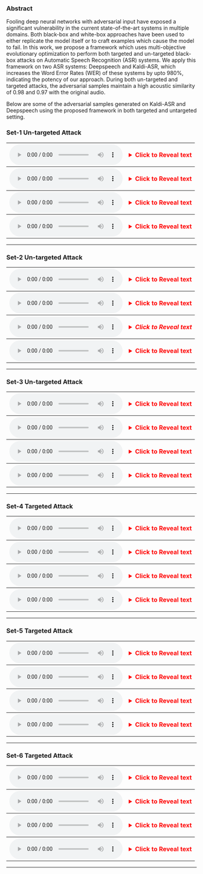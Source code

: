 ### Abstract

Fooling deep neural networks with adversarial input have exposed a significant vulnerability in the current state-of-the-art systems in multiple domains. Both black-box and white-box approaches have been used to either replicate the model itself or to craft examples which cause the model to fail. In this work, we propose a framework which uses multi-objective evolutionary optimization to perform both targeted and un-targeted black-box attacks on Automatic Speech Recognition (ASR) systems. 
We apply this framework on two ASR systems: Deepspeech and Kaldi-ASR, which increases the Word Error Rates (WER) of these systems by upto 980%, indicating the potency of our approach. During both un-targeted and targeted attacks, the adversarial samples maintain a high acoustic similarity of 0.98 and 0.97 with the original audio. 
 
Below are some of the adversarial samples generated on Kaldi-ASR and Deepspeech using the proposed framework in both targeted and untargeted setting. 

### Set-1  Un-targeted Attack
<table>
<tr>
<th><audio src="samples/ut_nsga_deepspeech_23_sample-000001.wav" controls preload></audio></th>
    <th><details>
        <summary style="color:red"> 
        Click to Reveal text
        </summary>
            <dl>
            <dt>Actual Text:  I have got to go him</dt>
            <dt>Genetated Text:  it got girl</dt>
            <dt>ASR: Deepspeech</dt>
            </dl>        
    </details></th>
</tr>
<tr>
<th><audio src="samples/ut_moga_deepspeech_29_sample-000001.wav" controls preload></audio></th>
    <th><details>
        <summary style="color:red">Click to Reveal text</summary>
        <dl>
        <dt>Actual Text:  I have got to go him</dt>
        <dt>Genetated Text: i get ill  </dt>
        <dt>ASR: Deepspeech</dt>
        </dl>
    </details> </th>
</tr>
<tr>
<th><audio src="samples/ut_nsga_kaldi_10_sample-000001.wav" controls preload></audio></th>
<th>
    <details>
    <summary style="color:red">Click to Reveal text</summary>
    <dl>
        <dt>Actual Text:  I have got to go him</dt>
        <dt>Genetated Text: the good girl to have  </dt>
        <dt>ASR: Kaldi-ASR</dt>
     </dl>   
    </details>
</th>
</tr>
<tr>
<th><audio src="samples/ut_moga_kaldi_15_sample-000001.wav" controls preload></audio>
</th>
<th>
    <details>
    <summary style="color:red">Click to Reveal text</summary>
    the scottish go to him  
    ASR:  Kaldi-ASR
    </details>  
</th>
</tr>
</table>

---
### Set-2  Un-targeted Attack

<table>
<tr>
        <th>
                <audio src="samples/ut_nsga_deepspeech_18_sample-000062.wav" controls preload></audio>
        </th>
        <th>
                <details>
                <summary style="color:red">Click to Reveal text</summary>
                <dl>
                <dt>Actual Text: he is the man that are written for </dt>
                <dt>Generated Text:  he is the man the tired   </dt>
                <dt> ASR: Deepspeech </dt>
                </dl>
                </details>
        </th>
</tr>
<tr>
        <th>
        <audio src="samples/ut_moga_deepspeech_18_sample-000062.wav" controls preload></audio>
        </th>
        <th>
            <details>
            <summary style="color:red">Click to Reveal text</summary>
            <dl>
                <dt>Actual Text: he is the man that are written for</dt>
                <dt>Generated Text:  hes the man their coverage   </dt>
                <dt> ASR: Deepspeech </dt>
                </dl>
            </details>  
        </th>
</tr>
<tr>    
        <th>
        <audio src="samples/ut_nsga_kaldi_9_sample-000062.wav" controls preload></audio>
        </th>
        <th>
            <details>
            <summary style="color:red"><em>Click to Reveal text</em></summary>
            <dl>
                <dt>Actual Text: he is the man that are written for</dt>
                <dt>Generated Text:  these the man that's all right    </dt>
                <dt> ASR: Kaldi-ASR </dt>
                </dl>
            </details>
        </th>
</tr>
<tr>
        <th>   
            <audio src="samples/ut_moga_kaldi_2_sample-000062.wav" controls preload></audio>
        </th>
        <th>
            <details>
            <summary style="color:red">Click to Reveal text</summary>
            <dl>
                <dt>Actual Text: he is the man that are written for</dt>
                <dt>Generated Text:    he's the man that are ready and four</dt>
                <dt> ASR: Kaldi-ASR </dt>
                </dl>
            </details>  
        </th>
</tr>
</table>

---
### Set-3 Un-targeted Attack

<table>
<tr>
    <th>
    <audio src="samples/ut_nsga_deepspeech_0_sample-000086.wav" controls preload></audio>
    </th>
    <th>
        <details>
        <summary style="color:red">Click to Reveal text</summary>
        <dl>
                <dt>Actual Text: this is for you</dt>
                <dt>Generated Text:           is it all   </dt>
                <dt> ASR: Deepspeech </dt>
                </dl>
        </details>
    </th>
</tr>
<tr>
    <th>    
    <audio src="samples/ut_moga_deepspeech_0_sample-000086.wav" controls preload></audio>
    </th>
    <th>
    <details>
    <summary style="color:red">Click to Reveal text</summary>
       <dl>
                <dt>Actual Text: this is for you</dt>
                <dt>Generated Text:           is it all   </dt>
                <dt> ASR: Deepspeech </dt>
        </dl>
    </details>  
    </th>
</tr>
<tr>
    <th>   
    <audio src="samples/ut_nsga_kaldi_0_sample-000086.wav" controls preload></audio>
    </th>
    <th>
            <details>
        <summary style="color:red">Click to Reveal text</summary>
        <dl>
                <dt>Actual Text: this is for you</dt>
                <dt>Generated Text: this is all you </dt>
                <dt> ASR: Kaldi-ASR </dt>
        </dl>
            </details>
    </th>
</tr>
<tr>
    <th> 
    <audio src="samples/ut_nsga_kaldi_0_sample-000086.wav" controls preload></audio>
    </th>
    <th>
        <details>
        <summary style="color:red">Click to Reveal text</summary>
        <dl>
                <dt>Actual Text: this is for you</dt>
                <dt>Generated Text: this is all you </dt>
                <dt> ASR: Kaldi-ASR</dt>
        </dl>
        </details>
    </th>        
</tr>
</table>

---

### Set-4 Targeted Attack

<table>
<tr>
    <th>
    <audio src="samples/tar_nsga_deepspeechsample-000001.wav" controls preload></audio>
    </th>
    <th>
        <details>
        <summary style="color:red">Click to Reveal text</summary>
        <dl>
                <dt>Actual Text: ive got to go to him</dt>
                <dt>Target Text: the caterpillar to have</dt>
                <dt>Generated Text: the caterpillar to have</dt>
                <dt>ASR: Deepspeech</dt>
        </dl>
        </details>
    </th>
 </tr>
 <tr>
    <th>   
    <audio src="samples/tar_moga_deepspeechsample-000001.wav" controls preload></audio>
    </th>
    <th>
    <details>
    <summary style="color:red">Click to Reveal text</summary>
      <dl>
                <dt>Actual Text: ive got to go to him</dt>
                <dt>Target Text: the caterpillar to have<</dt>
                <dt>Generated Text: the caterpillar to him</dt>
                <dt>ASR: Deepspeech</dt>
        </dl>
    </details>  
    </th>
  </tr>
<tr>
    <th>
    <audio src="samples/tar_nsga_kaldisample-000001.wav" controls preload></audio>
    </th>
    <th>
    <details>
    <summary style="color:red">Click to Reveal text</summary>
       <dl>
                <dt>Actual Text: ive got to go to him</dt>
                <dt>Target Text: the caterpillar to have</dt>
                <dt>Generated Text:  the caterpillar to have </dt>
                <dt>ASR: Kaldi-ASR</dt>
        </dl>
    </details>
    </th>
</tr>
<tr>
    <th>
    <audio src="samples/tar_moga_kaldisample-000001.wav" controls preload></audio>
    </th>
    <th>
        <details>
        <summary style="color:red">Click to Reveal text</summary>
        <dl>
                <dt>Actual Text: ive got to go to him</dt>
                <dt>Target Text:the caterpillar to have</dt>
                <dt>Generated Text:  the caterpillar to have </dt>
                <dt>ASR: Kaldi-ASR</dt>
        </dl>
        </details>  
    </th>
</tr>
</table>


---

### Set-5 Targeted Attack
<table>
<tr>
    <th>
    <audio src="samples/tar_nsga_deepspeechsample-000014.wav" controls preload></audio>
    </th>
    <th>
        <details>
        <summary style="color:red">Click to Reveal text</summary>
        <dl>
                <dt>Actual Text: follow the instructions here</dt>
                <dt>Target Text: all of these  </dt>
                <dt>Generated Text: all of these  </dt>
                <dt>ASR: Deepspeech</dt>
        </dl>
        </details>
    </th>
 </tr>
 <tr>
    <th>   
    <audio src="samples/tar_moga_deepspeechsample-000014.wav" controls preload></audio>
    </th>
    <th>
    <details>
    <summary style="color:red">Click to Reveal text</summary>
     <dl>
                <dt>Actual Text: follow the instructions here</dt>
                <dt>Target Text: all of these  </dt>
                <dt>Generated Text: all of these  </dt>
                <dt>ASR: Deepspeech</dt>
        </dl>
    </details>  
    </th>
  </tr>
<tr>
    <th>
    <audio src="samples/tar_nsga_kaldisample-000014.wav" controls preload></audio>
    </th>
    <th>
    <details>
    <summary style="color:red">Click to Reveal text</summary>
       <dl>
                <dt>Actual Text: follow the instructions here</dt>
                <dt>Target Text: all of these  </dt>
                <dt>Generated Text: all the institutions here </dt>
                <dt>ASR: Kaldi-ASR</dt>
        </dl>
    </details>
    </th>
</tr>
<tr>
    <th>
    <audio src="samples/tar_moga_kaldisample-000014.wav" controls preload></audio>
    </th>
    <th>
        <details>
        <summary style="color:red">Click to Reveal text</summary>
           <dl>
                <dt>Actual Text: follow the instructions here</dt>
                <dt>Target Text: all of these  </dt>
                <dt>Generated Text: all these russians year </dt>
                <dt>ASR: Kaldi-ASR</dt>
        </dl>
        </details>  
    </th>
</tr>
</table>

---

### Set-6 Targeted Attack
<table>
<tr>
    <th>
    <audio src="samples/tar_nsga_deepspeechsample-000047.wav" controls preload></audio>
    </th>
    <th>
        <details>
        <summary style="color:red">Click to Reveal text</summary>
        <dl>
                <dt>Actual Text: never mind about that</dt>
                <dt>Target Text: they will mind   </dt>
                <dt>Generated Text: they will mind   </dt>
                <dt>ASR: Deepspeech</dt>
        </dl>
        </details>
    </th>
 </tr>
 <tr>
    <th>   
    <audio src="samples/tar_moga_deepspeechsample-000047.wav" controls preload></audio>
    </th>
    <th>
    <details>
    <summary style="color:red">Click to Reveal text</summary>
     <dl>
                <dt>Actual Text: never mind about that</dt>
                <dt>Target Text: they will mind   </dt>
                <dt>Generated Text: they will mind   </dt>
                <dt>ASR: Deepspeech</dt>
        </dl>
    </details>  
    </th>
  </tr>
<tr>
    <th>
    <audio src="samples/tar_nsga_kaldisample-000047.wav" controls preload></audio>
    </th>
    <th>
    <details>
    <summary style="color:red">Click to Reveal text</summary>
       <dl>
                <dt>Actual Text: never mind about that</dt>
                <dt>Target Text: they will mind   </dt>
                <dt>Generated Text:they reminded us that    </dt>
                <dt>ASR: Kaldi-ASR</dt>
        </dl>
    </details>
    </th>
</tr>
<tr>
    <th>
    <audio src="samples/tar_moga_kaldisample-000047.wav" controls preload></audio>
    </th>
    <th>
        <details>
        <summary style="color:red">Click to Reveal text</summary>
           <dl>
                 <dt>Actual Text: never mind about that</dt>
                <dt>Target Text: they will mind   </dt>
                <dt>Generated Text: how her mind a out that </dt>
                <dt>ASR: Kaldi-ASR</dt>
        </dl>
        </details>  
    </th>
</tr>
</table>

---
